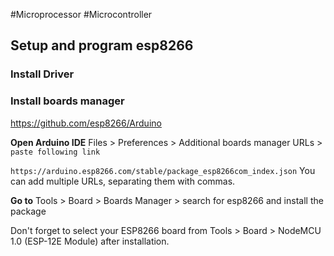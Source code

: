 #Microprocessor #Microcontroller 
## Setup and program esp8266
### Install Driver

### Install boards manager

https://github.com/esp8266/Arduino

**Open Arduino IDE**
Files > Preferences > Additional boards manager URLs > `paste following link`

`https://arduino.esp8266.com/stable/package_esp8266com_index.json`
You can add multiple URLs, separating them with commas.

**Go to**
Tools > Board > Boards Manager > search for esp8266 and install the package

Don't forget to select your ESP8266 board from 
Tools > Board > NodeMCU 1.0 (ESP-12E Module) 
after installation.

